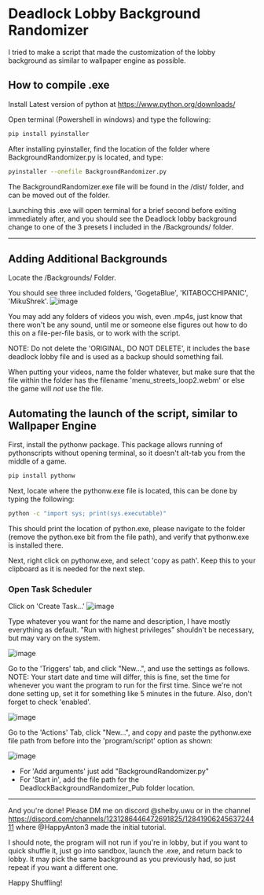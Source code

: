 # Deadlock Lobby Background Randomizer

I tried to make a script that made the customization of the lobby background as similar to wallpaper engine as possible.

## How to compile .exe

Install Latest version of python at https://www.python.org/downloads/

Open terminal (Powershell in windows) and type the following:
```bash
pip install pyinstaller
```

After installing pyinstaller, find the location of the folder where BackgroundRandomizer.py is located, and type:
```bash
pyinstaller --onefile BackgroundRandomizer.py
```

The BackgroundRandomizer.exe file will be found in the /dist/ folder, and can be moved out of the folder.

Launching this .exe will open terminal for a brief second before exiting immediately after, and you should see the Deadlock lobby background change to one of the 3 presets I included in the /Backgrounds/ folder.

---

## Adding Additional Backgrounds

Locate the /Backgrounds/ Folder.

You should see three included folders, 'GogetaBlue', 'KITABOCCHIPANIC', 'MikuShrek'.
![image](https://github.com/user-attachments/assets/906869f9-430c-49f6-a08a-2ce1a85ecce7)


You may add any folders of videos you wish, even .mp4s, just know that there won't be any sound, until me or someone else figures out how to do this on a file-per-file basis, or to work with the script.

NOTE: Do not delete the 'ORIGINAL, DO NOT DELETE', it includes the base deadlock lobby file and is used as a backup should something fail.

When putting your videos, name the folder whatever, but make sure that the file within the folder has the filename 'menu_streets_loop2.webm' or else the game will *not* use the file.

## Automating the launch of the script, similar to Wallpaper Engine

First, install the pythonw package. This package allows running of pythonscripts without opening terminal, so it doesn't alt-tab you from the middle of a game.

```bash
pip install pythonw
```

Next, locate where the pythonw.exe file is located, this can be done by typing the following:

```bash
python -c "import sys; print(sys.executable)"
```
This should print the location of python.exe, please navigate to the folder (remove the python.exe bit from the file path), and verify that pythonw.exe is installed there.

Next, right click on pythonw.exe, and select 'copy as path'. Keep this to your clipboard as it is needed for the next step.

### Open Task Scheduler

Click on 'Create Task...'
![image](https://github.com/user-attachments/assets/92d30e57-5c9b-4bed-a215-44a731330d7a)

Type whatever you want for the name and description, I have mostly everything as default. "Run with highest privileges" shouldn't be necessary, but may vary on the system.

![image](https://github.com/user-attachments/assets/0a61ebaf-1199-4a0f-9b3d-a7ba42a63098)


Go to the 'Triggers' tab, and click "New...", and use the settings as follows.
NOTE: Your start date and time will differ, this is fine, set the time for whenever you want the program to run for the first time. Since we're not done setting up, set it for something like 5 minutes in the future.
Also, don't forget to check 'enabled'.

![image](https://github.com/user-attachments/assets/dd28472e-c629-41e5-8361-5e92462e8c41)

Go to the 'Actions' Tab, click "New...", and copy and paste the pythonw.exe file path from before into the 'program/script' option as shown:

![image](https://github.com/user-attachments/assets/7a727fee-462e-44fb-a1da-c6feb9b530a8)

- For 'Add arguments' just add "BackgroundRandomizer.py" 
- For 'Start in', add the file path for the DeadlockBackgroundRandomizer_Pub folder location.


--- 

And you're done! Please DM me on discord @shelby.uwu or in the channel https://discord.com/channels/1231286446472691825/1284190624563724411 where @HappyAnton3 made the initial tutorial. 

I should note, the program will not run if you're in lobby, but if you want to quick shuffle it, just go into sandbox, launch the .exe, and return back to lobby. It may pick the same background as you previously had, so just repeat if you want a different one.

Happy Shuffling!



